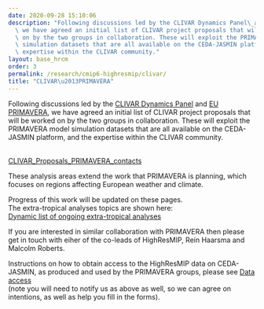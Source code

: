 ```yaml
---
date: 2020-09-28 15:10:06
description: "Following discussions led by the CLIVAR Dynamics Panel\_and EU PRIMAVERA,\
  \ we have agreed an initial list of CLIVAR project proposals that will be worked\
  \ on by the two groups in collaboration. These will exploit the PRIMAVERA model\
  \ simulation datasets that are all available on the CEDA-JASMIN platform, and the\
  \ expertise within the CLIVAR community."
layout: base_hrcm
order: 3
permalink: /research/cmip6-highresmip/clivar/
title: "CLIVAR\u2013PRIMAVERA"
---
```


<p>Following discussions led by the <a href="http://www.clivar.org/clivar-panels/climate-dynamics">CLIVAR Dynamics Panel</a> and <a href="https://www.primavera-h2020.eu">EU PRIMAVERA</a>, we have agreed an initial list of CLIVAR project proposals that will be worked on by the two groups in collaboration. These will exploit the PRIMAVERA model simulation datasets that are all available on the CEDA-JASMIN platform, and the expertise within the CLIVAR community.</p>
<p><br><a href="http://collab.knmi.nl/wp-content/uploads/2017/09/CLIVAR_Proposals_PRIMAVERA_contacts.pdf">CLIVAR_Proposals_PRIMAVERA_contacts</a></p>
<p>These analysis areas extend the work that PRIMAVERA is planning, which focuses on regions affecting European weather and climate.</p>
<p>Progress of this work will be updated on these pages.<br>The extra-tropical analyses topics are shown here:<br><a href="https://docs.google.com/document/d/1p9z4r58uuV5BafWkNgZRyStkPMOvy_JcK0dEU1vU_us/edit?usp=sharing">Dynamic list of ongoing extra-tropical analyses</a></p>
<p></p>
<p>If you are interested in similar collaboration with PRIMAVERA then please get in touch with eiher of the co-leads of HighResMIP, Rein Haarsma and Malcolm Roberts.</p>
<p>Instructions on how to obtain access to the HighResMIP data on CEDA-JASMIN, as produced and used by the PRIMAVERA groups, please see <a href="https://www.primavera-h2020.eu/modelling/clivar-data-access/">Data access</a><br>(note you will need to notify us as above as well, so we can agree on intentions, as well as help you fill in the forms).</p>
